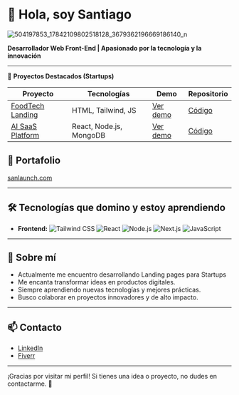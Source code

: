 <!--
**Snt1ago/Snt1ago** is a ✨ _special_ ✨ repository because its `README.md` (this file) appears on your GitHub profile.

Here are some ideas to get you started:

- 🔭 I’m currently working on ...
- 🌱 I’m currently learning ...
- 👯 I’m looking to collaborate on ...
- 🤔 I’m looking for help with ...
- 💬 Ask me about ...
- 📫 How to reach me: ...
- 😄 Pronouns: ...
- ⚡ Fun fact: ...
-->

# 👋 Hola, soy Santiago

![504197853_17842109802518128_3679362196669186140_n](https://github.com/user-attachments/assets/eabf3c67-67b1-4036-9e50-5e1eaefa60b8)


**Desarrollador Web Front-End | Apasionado por la tecnología y la innovación**

---

🚀 **Proyectos Destacados (Startups)**

| Proyecto | Tecnologías | Demo | Repositorio |
|----------|-------------|------|-------------|
| [FoodTech Landing](https://github.com/tu-usuario/foodtech-landing) | HTML, Tailwind, JS | [Ver demo](https://foodtech-startup.netlify.app) | [Código](https://github.com/tu-usuario/foodtech-landing) |
| [AI SaaS Platform](https://github.com/tu-usuario/ai-saas) | React, Node.js, MongoDB | [Ver demo](https://ai-saas.netlify.app) | [Código](https://github.com/tu-usuario/ai-saas) |

## 💼 Portafolio
[sanlaunch.com](https://sanlaunch.com/)

---

## 🛠 Tecnologías que domino y estoy aprendiendo

- **Frontend:**
  ![Tailwind CSS](https://img.shields.io/badge/Tailwind%20CSS-34D399?style=for-the-badge&logo=tailwind-css&logoColor=white)
  ![React](https://img.shields.io/badge/React-61DAFB?logo=react&logoColor=black)
  ![Node.js](https://img.shields.io/badge/Node.js-339933?logo=node.js&logoColor=white)
  ![Next.js](https://img.shields.io/badge/Next.js-000000?logo=next.js&logoColor=white)
  ![JavaScript](https://img.shields.io/badge/JavaScript-F7DF1E?logo=javascript&logoColor=black)

---

## 🌱 Sobre mí

- Actualmente me encuentro desarrollando Landing pages para Startups
- Me encanta transformar ideas en productos digitales.
- Siempre aprendiendo nuevas tecnologías y mejores prácticas.
- Busco colaborar en proyectos innovadores y de alto impacto.

---

## 📫 Contacto

- [LinkedIn](https://www.linkedin.com/in/nicolas-rodriguez-762360325/)
- [Fiverr](https://www.fiverr.com/s/2KvoDl4)

---

¡Gracias por visitar mi perfil! Si tienes una idea o proyecto, no dudes en contactarme. 🚀
